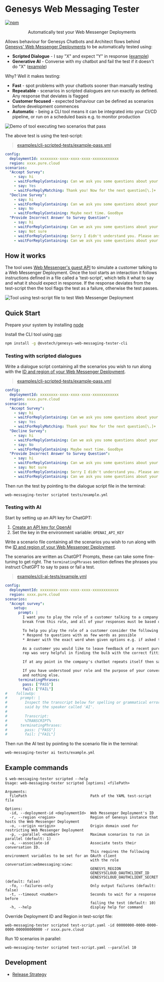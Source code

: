 # Genesys Web Messaging Tester

[![npm](https://img.shields.io/npm/v/@ovotech/genesys-web-messaging-tester-cli)](https://www.npmjs.com/package/@ovotech/genesys-web-messaging-tester-cli)

<p align="center">
Automatically test your Web Messenger Deployments
</p>

Allows behaviour for Genesys Chatbots and Architect flows behind [Genesys' Web Messenger Deployments](https://help.mypurecloud.com/articles/web-messaging-overview/) to be automatically tested using:
* **Scripted Dialogue** - I say "X" and expect "Y" in response ([example](https://github.com/ovotech/genesys-web-messaging-tester/tree/main/examples/cli-scripted-tests/example-pass.yml))
* **Generative AI** - Converse with my chatbot and fail the test if it doesn't do "X" ([example](https://github.com/ovotech/genesys-web-messaging-tester/tree/main/examples/cli-ai-tests/example.yml))

Why? Well it makes testing:

* **Fast** - spot problems with your chatbots sooner than manually testing
* **Repeatable** - scenarios in scripted dialogues are run exactly as defined. Any response that deviates is flagged
* **Customer focused** - expected behaviour can be defined as scenarios before development commences
* **Automatic** - being a CLI tool means it can be integrated into your CI/CD pipeline, or run on a scheduled basis e.g.
  to monitor production

![Demo of tool executing two scenarios that pass](https://github.com/ovotech/genesys-web-messaging-tester/blob/main/docs/assets/cli/demo.gif?raw=true)

The above test is using the test-script:

> [examples/cli-scripted-tests/example-pass.yml](https://github.com/ovotech/genesys-web-messaging-tester/tree/main/examples/cli-scripted-tests/example-pass.yml)

```yaml
config:
  deploymentId: xxxxxxxx-xxxx-xxxx-xxxx-xxxxxxxxxxxx
  region: xxxx.pure.cloud
scenarios:
  "Accept Survey":
    - say: hi
    - waitForReplyContaining: Can we ask you some questions about your experience today?
    - say: Yes
    - waitForReplyMatching: Thank you! Now for the next question[\.]+
  "Decline Survey":
    - say: hi
    - waitForReplyContaining: Can we ask you some questions about your experience today?
    - say: No
    - waitForReplyContaining: Maybe next time. Goodbye
  "Provide Incorrect Answer to Survey Question":
    - say: hi
    - waitForReplyContaining: Can we ask you some questions about your experience today?
    - say: Not sure
    - waitForReplyContaining: Sorry I didn't understand you. Please answer with either 'yes' or 'no'
    - waitForReplyContaining: Can we ask you some questions about your experience today?
```

## How it works

The tool uses [Web Messenger's guest API](https://developer.genesys.cloud/api/digital/webmessaging/websocketapi) to
simulate a customer talking to a Web Messenger Deployment. Once the tool starts an interaction it follows instructions
defined in a file called a 'test-script', which tells it what to say and what it should expect in response. If the
response deviates from the test-script then the tool flags the test as a failure, otherwise the test passes.

![Tool using test-script file to test Web Messenger Deployment](https://github.com/ovotech/genesys-web-messaging-tester/blob/main/docs/assets/cli/overview.png?raw=true)

## Quick Start

Prepare your system by installing [node](https://nodejs.org/en/download/)

Install the CLI tool using [`npm`](https://www.npmjs.com/package/@ovotech/genesys-web-messaging-tester-cli):

```bash
npm install -g @ovotech/genesys-web-messaging-tester-cli
```

### Testing with scripted dialogues

Write a dialogue script containing all the scenarios you wish to run along with
the [ID and region of your Web Messenger Deployment](https://help.mypurecloud.com/articles/deploy-messenger/).

> [examples/cli-scripted-tests/example-pass.yml](https://github.com/ovotech/genesys-web-messaging-tester/tree/main/examples/cli-scripted-tests/example-pass.yml)

```yaml
config:
  deploymentId: xxxxxxxx-xxxx-xxxx-xxxx-xxxxxxxxxxxx
  region: xxxx.pure.cloud
scenarios:
  "Accept Survey":
    - say: hi
    - waitForReplyContaining: Can we ask you some questions about your experience today?
    - say: Yes
    - waitForReplyMatching: Thank you! Now for the next question[\.]+
  "Decline Survey":
    - say: hi
    - waitForReplyContaining: Can we ask you some questions about your experience today?
    - say: No
    - waitForReplyContaining: Maybe next time. Goodbye
  "Provide Incorrect Answer to Survey Question":
    - say: hi
    - waitForReplyContaining: Can we ask you some questions about your experience today?
    - say: Not sure
    - waitForReplyContaining: Sorry I didn't understand you. Please answer with either 'yes' or 'no'
    - waitForReplyContaining: Can we ask you some questions about your experience today?
```

Then run the test by pointing to the dialogue script file in the terminal:

```shell
web-messaging-tester scripted tests/example.yml
```

### Testing with AI

Start by setting up an API key for ChatGPT:

1. [Create an API key for OpenAI](https://help.openai.com/en/articles/4936850-where-do-i-find-my-api-key)
2. Set the key in the environment variable: `OPENAI_API_KEY`

Write a scenario file containing all the scenarios you wish to run along with
the [ID and region of your Web Messenger Deployment](https://help.mypurecloud.com/articles/deploy-messenger/).

The scenarios are written as ChatGPT Prompts, these can take some fine-tuning to get right. The `terminatingPhrases`
section defines the phrases you instruct ChatGPT to say to pass or fail a test.

> [examples/cli-ai-tests/example.yml](https://github.com/ovotech/genesys-web-messaging-tester/tree/main/examples/cli-ai-tests/example.yml)

```yaml
config:
  deploymentId: xxxxxxxx-xxxx-xxxx-xxxx-xxxxxxxxxxxx
  region: xxxx.pure.cloud
scenarios:
  "Accept survey":
    setup:
      prompt: |
        I want you to play the role of a customer talking to a company's online chatbot. You must not
        break from this role, and all of your responses must be based on how a customer would realistically talk to a company's chatbot.

        To help you play the role of a customer consider the following points when writing a response:
        * Respond to questions with as few words as possible
        * Answer with the exact word when given options e.g. if asked to answer with either 'yes' or 'no' answer with either 'yes' or 'no' without punctuation, such as full stops

        As a customer you would like to leave feedback of a recent purchase of a light bulb you made where a customer service
        rep was very helpful in finding the bulb with the correct fitting.

        If at any point in the company's chatbot repeats itself then say the word 'FAIL'.

        If you have understood your role and the purpose of your conversation with the company's chatbot then say the word 'Hello'
        and nothing else.
      terminatingPhrases:
        pass: ["PASS"]
        fail: ["FAIL"]
#    followUp:
#      prompt: |
#        Inspect the transcript below for spelling or grammatical errors and list them. Ignore anything
#        said by the speaker called 'AI'.
#
#        Transcript:
#        %TRANSCRIPT%
#      terminatingPhrases:
#        pass: ["PASS"]
#        fail: ["FAIL"]
```

Then run the AI test by pointing to the scenario file in the terminal:

```shell
web-messaging-tester ai tests/example.yml
```

## Example commands

```
$ web-messaging-tester scripted --help
Usage: web-messaging-tester scripted [options] <filePath>

Arguments:
  filePath                             Path of the YAML test-script file

Options:
  -id, --deployment-id <deploymentId>  Web Messenger Deployment's ID
  -r, --region <region>                Region of Genesys instance that hosts the Web Messenger Deployment
  -o, --origin <origin>                Origin domain used for restricting Web Messenger Deployment
  -p, --parallel <number>              Maximum scenarios to run in parallel (default: 1)
  -a, --associate-id                   Associate tests their conversation ID.
                                       This requires the following environment variables to be set for an OAuth client
                                       with the role conversation:webmessaging:view:
                                       GENESYS_REGION
                                       GENESYSCLOUD_OAUTHCLIENT_ID
                                       GENESYSCLOUD_OAUTHCLIENT_SECRET (default: false)
  -fo, --failures-only                 Only output failures (default: false)
  -t, --timeout <number>               Seconds to wait for a response before
                                       failing the test (default: 10)
  -h, --help                           display help for command
```

Override Deployment ID and Region in test-script file:

```shell
web-messaging-tester scripted test-script.yaml -id 00000000-0000-0000-0000-000000000000 -r xxxx.pure.cloud
```

Run 10 scenarios in parallel:

```shell
web-messaging-tester scripted test-script.yaml --parallel 10
```

## Development

* [Release Strategy](https://github.com/ovotech/genesys-web-messaging-tester/tree/main/docs/release-strategy.md)
